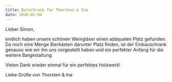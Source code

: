 ```yaml
---
title: Barschrank für Thorsten & Ina
date: 2016-01-04
---
```


Lieber Simon,

endlich haben unsere schönen Weingläser einen adäquaten Platz gefunden.
Da noch eine Menge Bierkästen darunter Platz finden, 
ist der Einbauschrank genauso wie wir ihn uns vorgestellt haben 
und ein perfekter Anfang für die weitere Bargestaltung.

Vielen Dank wieder einmal für ein perfektes Holzwerk!

Liebe Grüße von Thorsten & Ina